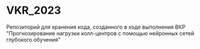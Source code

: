# VKR_2023
Репозиторий для хранения кода, созданного в ходе выполнения ВКР "Прогнозирование нагрузки колл-центров с помощью нейронных сетей глубокого обучения"
